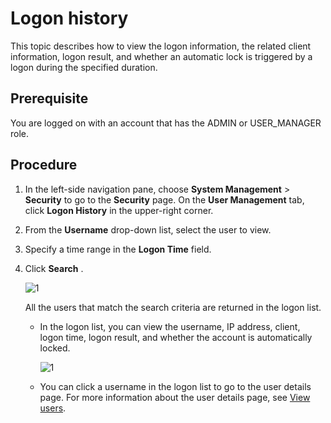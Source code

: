 Logon history
==================================

This topic describes how to view the logon information, the related client information, logon result, and whether an automatic lock is triggered by a logon during the specified duration.

Prerequisite
---------------------------------

You are logged on with an account that has the ADMIN or USER_MANAGER role.

**Procedure**
----------------------------------

1. In the left-side navigation pane, choose **System Management** \> **Security** to go to the **Security** page. On the **User Management** tab, click **Logon History** in the upper-right corner.

2. From the **Username** drop-down list, select the user to view.

3. Specify a time range in the **Logon Time** field.

4. Click **Search** .

   ![1](https://help-static-aliyun-doc.aliyuncs.com/assets/img/en-US/9014306461/p384473.png)

   All the users that match the search criteria are returned in the logon list.
   * In the logon list, you can view the username, IP address, client, logon time, logon result, and whether the account is automatically locked.
  
      ![1](https://help-static-aliyun-doc.aliyuncs.com/assets/img/en-US/9014306461/p384474.png)

   * You can click a username in the logon list to go to the user details page. For more information about the user details page, see [View users](../1000.system-management-features/600.view-the-user-details-page.md).
